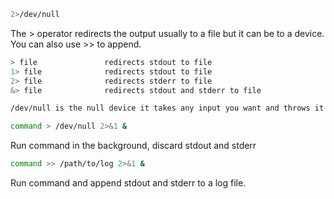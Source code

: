 



```sh
2>/dev/null
```

The > operator redirects the output usually to a file but it can be to a device. You can also use >> to append.

```sh
> file               redirects stdout to file
1> file              redirects stdout to file
2> file              redirects stderr to file
&> file              redirects stdout and stderr to file
```

```sh
/dev/null is the null device it takes any input you want and throws it away. It can be used to suppress any output.
```

```sh
command > /dev/null 2>&1 &
```
Run command in the background, discard stdout and stderr


```sh
command >> /path/to/log 2>&1 &
```
Run command and append stdout and stderr to a log file.


